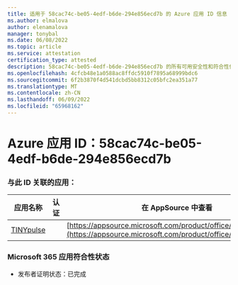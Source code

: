 ```yaml
---
title: 适用于 58cac74c-be05-4edf-b6de-294e856ecd7b 的 Azure 应用 ID 信息
ms.author: elmalova
author: elenamalova
manager: tonybal
ms.date: 06/08/2022
ms.topic: article
ms.service: attestation
certification_type: attested
description: 58cac74c-be05-4edf-b6de-294e856ecd7b 的所有可用安全性和符合性信息。
ms.openlocfilehash: 4cfcb48e1a0588ac8ffdc5910f7895a68999bdc6
ms.sourcegitcommit: 6f2b3870f4d541dcbd5bb8312c05bfc2ea351a77
ms.translationtype: MT
ms.contentlocale: zh-CN
ms.lasthandoff: 06/09/2022
ms.locfileid: "65968162"
---
```

# <a name="azure-app-id-58cac74c-be05-4edf-b6de-294e856ecd7b"></a>Azure 应用 ID：58cac74c-be05-4edf-b6de-294e856ecd7b


### <a name="apps-associated-with-this-id"></a>与此 ID 关联的应用：
| **应用名称** | **认证** | **在 AppSource 中查看** |
|--------------|---------------|-----------------------|
| [TINYpulse](../forward/WA104381729.md) |  | [https://appsource.microsoft.com/product/office/WA104381729](https://appsource.microsoft.com/product/office/WA104381729) |

### <a name="microsoft-365-app-compliance-status"></a>Microsoft 365 应用符合性状态
- 发布者证明状态：已完成

